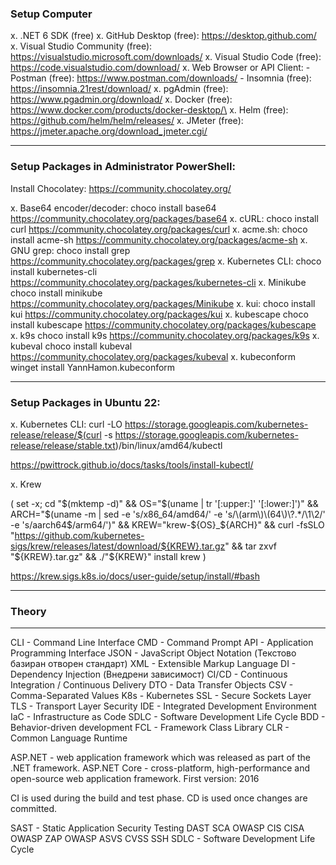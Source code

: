 ### Setup Computer

x. .NET 6 SDK (free)
x. GitHub Desktop (free):           https://desktop.github.com/
x. Visual Studio Community (free):  https://visualstudio.microsoft.com/downloads/
x. Visual Studio Code (free):       https://code.visualstudio.com/download/
x. Web Browser or API Client:
    - Postman  (free):              https://www.postman.com/downloads/
    - Insomnia (free):              https://insomnia.21rest/download/
x. pgAdmin (free):                  https://www.pgadmin.org/download/
x. Docker (free):                   https://www.docker.com/products/docker-desktop/\
x. Helm (free):                     https://github.com/helm/helm/releases/
x. JMeter (free):                   https://jmeter.apache.org/download_jmeter.cgi/



---

### **Setup Packages in Administrator PowerShell:**

Install Chocolatey: https://community.chocolatey.org/

x. Base64 encoder/decoder:  choco install base64            https://community.chocolatey.org/packages/base64
x. cURL:                    choco install curl              https://community.chocolatey.org/packages/curl
x. acme.sh:                 choco install acme-sh           https://community.chocolatey.org/packages/acme-sh
x. GNU grep:                choco install grep              https://community.chocolatey.org/packages/grep
x. Kubernetes CLI:          choco install kubernetes-cli    https://community.chocolatey.org/packages/kubernetes-cli
x. Minikube                 choco install minikube          https://community.chocolatey.org/packages/Minikube
x. kui:                     choco install kui               https://community.chocolatey.org/packages/kui
x. kubescape                choco install kubescape         https://community.chocolatey.org/packages/kubescape
x. k9s                      choco install k9s               https://community.chocolatey.org/packages/k9s
x. kubeval                  choco install kubeval           https://community.chocolatey.org/packages/kubeval
x. kubeconform              winget install YannHamon.kubeconform



---

### **Setup Packages in Ubuntu 22:**

x. Kubernetes CLI:
curl -LO https://storage.googleapis.com/kubernetes-release/release/$(curl -s https://storage.googleapis.com/kubernetes-release/release/stable.txt)/bin/linux/amd64/kubectl

https://pwittrock.github.io/docs/tasks/tools/install-kubectl/

x. Krew

(
  set -x; cd "$(mktemp -d)" &&
  OS="$(uname | tr '[:upper:]' '[:lower:]')" &&
  ARCH="$(uname -m | sed -e 's/x86_64/amd64/' -e 's/\(arm\)\(64\)\?.*/\1\2/' -e 's/aarch64$/arm64/')" &&
  KREW="krew-${OS}_${ARCH}" &&
  curl -fsSLO "https://github.com/kubernetes-sigs/krew/releases/latest/download/${KREW}.tar.gz" &&
  tar zxvf "${KREW}.tar.gz" &&
  ./"${KREW}" install krew
)

https://krew.sigs.k8s.io/docs/user-guide/setup/install/#bash

---

### Theory

---

CLI     -   Command Line Interface
CMD     -   Command Prompt
API     -   Application Programming Interface
JSON    -   JavaScript Object Notation (Текстово базиран отворен стандарт)
XML     -   Extensible Markup Language
DI      -   Dependency Injection (Внедрени зависимост)
CI/CD   -   Continuous Integration / Continuous Delivery
DTO     -   Data Transfer Objects
CSV     -   Comma-Separated Values
K8s     -   Kubernetes
SSL     -   Secure Sockets Layer
TLS     -   Transport Layer Security
IDE     -   Integrated Development Environment
IaC     -   Infrastructure as Code
SDLC    -   Software Development Life Cycle
BDD     -   Behavior-driven development
FCL     -   Framework Class Library
CLR     -   Common Language Runtime

ASP.NET - web application framework which was released as part of the .NET framework.
ASP.NET Core - cross-platform, high-performance and open-source web application framework. First version: 2016




CI is used during the build and test phase. CD is used once changes are committed.




SAST - Static Application Security Testing
DAST
SCA
OWASP
CIS
CISA
OWASP ZAP
OWASP ASVS
CVSS
SSH
SDLC - Software Development Life Cycle